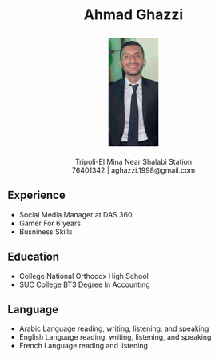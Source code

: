# <div align="center"> Ahmad Ghazzi </div>
## <div align="center"><div style="width:100px"> ![This is a alt text.](/image.jpg "This is a sample image.")</div></div>
<div align="center"> Tripoli-El Mina Near Shalabi Station </div>
<div align="center"> 76401342 | aghazzi.1998@gmail.com </div>

## Experience
* Social Media Manager at DAS 360 
* Gamer For 6 years
* Busniness Skills 

## Education
* College National Orthodox High School
* SUC College BT3 Degree In Accounting

## Language
* Arabic Language reading, writing, listening, and speaking
* English Language reading, writing, listening, and speaking
* French Language reading and listening